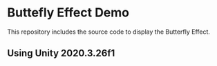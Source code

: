 # Buttefly Effect Demo

This repository includes the source code to display the Butterfly Effect.

## Using Unity 2020.3.26f1
